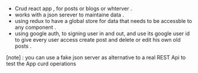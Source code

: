 - Crud react app , for posts or blogs or whterver .
- works with a json serever to maintaine data .
- using redux to have a global store for data that needs to be accessble to any component .   
- using google auth, to signing user in and out, and use its google user id to give every user access create post and delete or edit his own old posts .


[note] : you can use a fake json server as alternative to a real REST Api to test the App curd operations 
